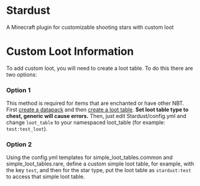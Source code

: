 # Stardust
 A Minecraft plugin for customizable shooting stars with custom loot
# Custom Loot Information
To add custom loot, you will need to create a loot table. To do this there are two options:
### Option 1
This method is required for items that are enchanted or have other NBT. First [create a datapack](https://minecraft.gamepedia.com/Tutorials/Creating_a_data_pack) and then [create a loot table](https://minecraft.gamepedia.com/Loot_table). **Set loot table type to chest, generic will cause errors.** Then, just edit Stardust/config.yml and change `loot_table` to your namespaced loot_table (for example: `test:test_loot`).
### Option 2
Using the config.yml templates for simple_loot_tables.common and simple_loot_tables.rare, define a custom simple loot table, for example, with the key `test`, and then for the star type, put the loot table as `stardust:test` to access that simple loot table.